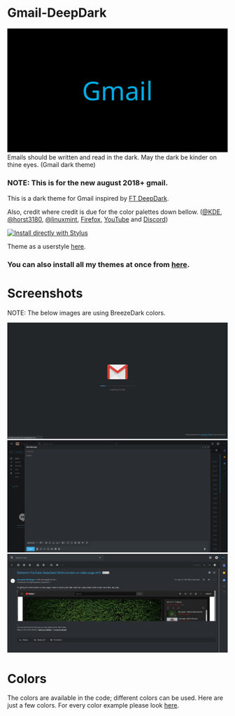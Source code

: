 # Gmail-DeepDark
![alt tag](./Images/Gmail%20-%20DeepDark.png)
Emails should be written and read in the dark. May the dark be kinder on thine eyes. (Gmail dark theme)

### NOTE: This is for the new august 2018+ gmail.

This is a dark theme for Gmail inspired by [FT DeepDark](https://addons.mozilla.org/en-US/firefox/addon/ft-deepdark/?src=search). 

Also, credit where credit is due for the color palettes down bellow. ([@KDE](https://github.com/KDE), [@horst3180](https://github.com/horst3180), [@linuxmint](https://github.com/linuxmint), [Firefox](https://www.mozilla.org/en-US/firefox/new/), [YouTube](https://www.youtube.com/) and [Discord](https://discordapp.com/))

[![Install directly with Stylus](https://img.shields.io/badge/Install%20directly%20with-Stylus-285959.svg)](https://raw.githubusercontent.com/RaitaroH/Gmail-DeepDark/master/GmailDeepDark.user.css)

Theme as a userstyle [here](https://openusercss.org/theme/5b700d5f7d89ab0c00240396).

### **You can also install all my themes at once from [here](https://github.com/RaitaroH/Import-All-Deepdark).**

# Screenshots

NOTE: The below images are using BreezeDark colors.

![alt tag](./Images/loading.png)
![alt tag](./Images/compose.png)
![alt tag](./Images/mail.png)

# Colors 
The colors are available in the code; different colors can be used. Here are just a few colors. For every color example please look [here](https://github.com/OpenUserCSS/OpenUserCSS-DeepDark#colors).
